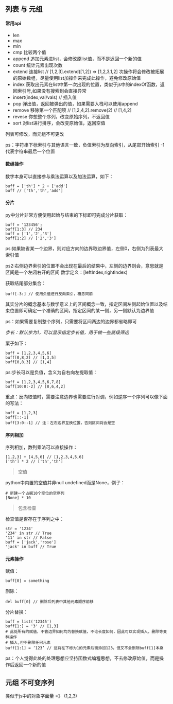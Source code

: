## 列表 与 元组

#### 常用api

- len
- max
- min
- cmp 比较两个值
- append 追加元素进list，会修改原list值，而不是返回一个新的值
- count 统计元素出现次数
- extend 连接list // [1,2,3].extend([1,2]) => [1,2,3,1,2] 次操作将会修改被拓展的原始数组，尽量使用list加操作来完成此操作，避免修改原始值
- index 获取出元素在list中第一次出现的位置，类似于js中的indexOf函数，返回索引号,如果没有搜索到会直接异常
- insert(index,val/vals) // 插入值
- pop 弹出值，返回被弹出的值，如果需要入栈可以使用append
- remove 移除第一个匹配项 // [1,2,4,2].remove(2) // [1,4,2]
- revese 你想整个序列，改变原始序列，不返回值
- sort 对list进行排序，会改变原始值，返回空值


列表可修改，而元组不可更改

ps：字符串下标索引与其他语言一致，负值索引为反向索引，从尾部开始索引 -1代表字符串最后一个位置

#### 数组操作

数字本身可以直接参与乘法运算以及加法运算，如下：

    buff = ['th'] * 2 + ['add']
    buff // ['th','th','add']

#### 分片

py中分片非常方便使用起始与结束的下标即可完成分片获取：

    buff = '123456';
    buff[1:3] // 234
    buff = ['1','2','3']
    buff[1:2] // ['2','3']

ps:如果缺省某一个边界，则对应方向的边界取边界值，左侧0，右侧为列表最大索引值

ps2:右侧边界索引的位置不会出现在最后的结果中，左侧的边界则会，意思就是区间是一个左闭右开的区间 数学定义：[leftIndex,rightIndex)

获取结尾部分集合：

    buff[-3:] // 使用负值进行反向索引，概念同前

其实分片的概念基本与数学意义上的区间概念一致，指定区间左侧起始位置以及结束位置即可确定一个准确的区间，指定区间的某一侧，另一侧默认为边界值

ps：如果需要复制整个序列，只需要将区间两边的边界都省略即可

*步长：默认步为1，可以显示指定步长值，用于做一些高级筛选*

栗子如下：

    buff = [1,2,3,4,5,6]
    buff[0,8,2] // [1,3,5]
    buff[0,8,3] // [1,4]

ps:步长可以是负值，含义为自右向左提取值：

    buff = [1,2,3,4,5,6,7,8]
    buff[10:0:-2] // [8,6,4,2]    

重点：反向取值时，需要注意边界也需要进行对调，例如逆序一个序列可以像下面的写法：

    buff = [1,2,3]
    buff[::-1]
    buff[3:0:-1] // 注：左右边界互换位置，否则区间将会是空


#### 序列相加

序列相加，数列乘法可以直接操作：

    [1,2,3] + [4,5,6] // [1,2,3,4,5,6]
    ['th'] * 2 // ['th','th']

> 空值

python中内置的空值并非null undefined而是None，例子：

    # 新建一个占据10个空位的空序列
    [None] * 10

> 包含检查

检查值是否存在于序列之中：

    str = '1234'
    '234' in str // True
    '11' in str // False
    buff = ['jack','rose']
    'jack' in buff // True

#### 元素操作

赋值： 
    
    buff[0] = something

删除： 
    
    del buff[0] // 删除后列表中其他元素顺序前移

分片替换：

    buff = list('12345')
    buff[1:] = '3' // [1,3]
    # 此处所有的赋值，不管边界如何均为替换赋值，不论长度如何，因此可以实现插入，删除等变种操作
    # 插入,但不删除任何元素
    buff[1:1] = ‘123’ // 这将在下标为1的元素后面添加123，但又不会删除buff[1]本身


ps：个人觉得此处的处理思想应坚持函数式编程思想，不去修改原始值，而是操作后返回一个新的值

## 元组 不可变序列

类似于js中的对象字面量 =》 (1,2,3)



